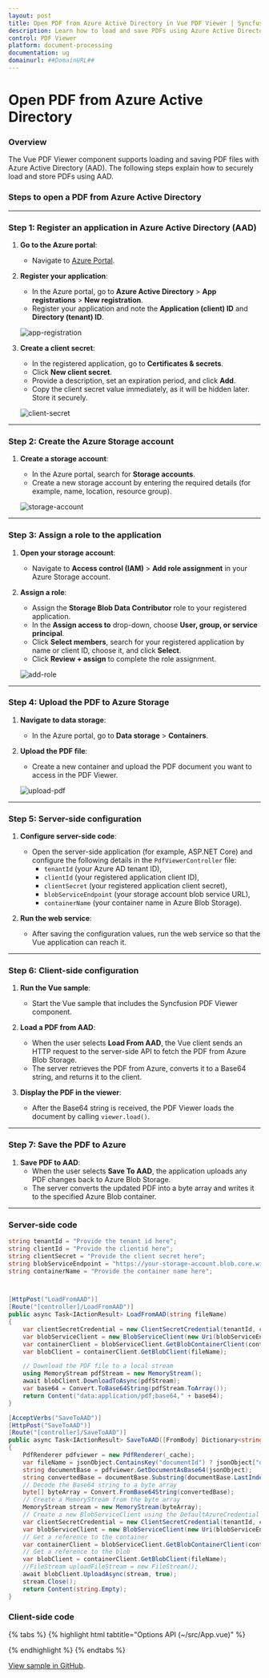 ```yaml
---
layout: post
title: Open PDF from Azure Active Directory in Vue PDF Viewer | Syncfusion
description: Learn how to load and save PDFs using Azure Active Directory (AAD) with the Syncfusion Vue PDF Viewer component.
control: PDF Viewer
platform: document-processing
documentation: ug
domainurl: ##DomainURL##
---
```


# Open PDF from Azure Active Directory

### Overview

The Vue PDF Viewer component supports loading and saving PDF files with Azure Active Directory (AAD). The following steps explain how to securely load and store PDFs using AAD.

### Steps to open a PDF from Azure Active Directory

---

### Step 1: Register an application in Azure Active Directory (AAD)

1. **Go to the Azure portal**:
   - Navigate to [Azure Portal](https://portal.azure.com).

2. **Register your application**:
   - In the Azure portal, go to **Azure Active Directory** > **App registrations** > **New registration**.
   - Register your application and note the **Application (client) ID** and **Directory (tenant) ID**.

   ![app-registration](../images/app-registration.png)

3. **Create a client secret**:
   - In the registered application, go to **Certificates & secrets**.
   - Click **New client secret**.
   - Provide a description, set an expiration period, and click **Add**.
   - Copy the client secret value immediately, as it will be hidden later. Store it securely.

   ![client-secret](../images/client-secret.png)

---

### Step 2: Create the Azure Storage account

1. **Create a storage account**:
   - In the Azure portal, search for **Storage accounts**.
   - Create a new storage account by entering the required details (for example, name, location, resource group).

    ![storage-account](../images/storage-account.png)

---

### Step 3: Assign a role to the application

1. **Open your storage account**:
   - Navigate to **Access control (IAM)** > **Add role assignment** in your Azure Storage account.

2. **Assign a role**:
   - Assign the **Storage Blob Data Contributor** role to your registered application.
   - In the **Assign access to** drop-down, choose **User, group, or service principal**.
   - Click **Select members**, search for your registered application by name or client ID, choose it, and click **Select**.
   - Click **Review + assign** to complete the role assignment.

    ![add-role](../images/add-role.png)
---

### Step 4: Upload the PDF to Azure Storage

1. **Navigate to data storage**:
   - In the Azure portal, go to **Data storage** > **Containers**.

2. **Upload the PDF file**:
   - Create a new container and upload the PDF document you want to access in the PDF Viewer.

    ![upload-pdf](../images/upload-pdf.png)
---

### Step 5: Server-side configuration

1. **Configure server-side code**:
   - Open the server-side application (for example, ASP.NET Core) and configure the following details in the `PdfViewerController` file:
     - `tenantId` (your Azure AD tenant ID),
     - `clientId` (your registered application client ID),
     - `clientSecret` (your registered application client secret),
     - `blobServiceEndpoint` (your storage account blob service URL),
     - `containerName` (your container name in Azure Blob Storage).

2. **Run the web service**:
   - After saving the configuration values, run the web service so that the Vue application can reach it.

---

### Step 6: Client-side configuration

1. **Run the Vue sample**:
   - Start the Vue sample that includes the Syncfusion PDF Viewer component.

2. **Load a PDF from AAD**:
   - When the user selects **Load From AAD**, the Vue client sends an HTTP request to the server-side API to fetch the PDF from Azure Blob Storage.
   - The server retrieves the PDF from Azure, converts it to a Base64 string, and returns it to the client.

3. **Display the PDF in the viewer**:
   - After the Base64 string is received, the PDF Viewer loads the document by calling `viewer.load()`.

---

### Step 7: Save the PDF to Azure

1. **Save PDF to AAD**:
   - When the user selects **Save To AAD**, the application uploads any PDF changes back to Azure Blob Storage.
   - The server converts the updated PDF into a byte array and writes it to the specified Azure Blob container.

---

### Server-side code
```csharp
string tenantId = "Provide the tenant id here";
string clientId = "Provide the clientid here";
string clientSecret = "Provide the client secret here";
string blobServiceEndpoint = "https://your-storage-account.blob.core.windows.net";
string containerName = "Provide the container name here";



[HttpPost("LoadFromAAD")]
[Route("[controller]/LoadFromAAD")]
public async Task<IActionResult> LoadFromAAD(string fileName)
{
    var clientSecretCredential = new ClientSecretCredential(tenantId, clientId, clientSecret);
    var blobServiceClient = new BlobServiceClient(new Uri(blobServiceEndpoint), clientSecretCredential);
    var containerClient = blobServiceClient.GetBlobContainerClient(containerName);
    var blobClient = containerClient.GetBlobClient(fileName);

    // Download the PDF file to a local stream
    using MemoryStream pdfStream = new MemoryStream();
    await blobClient.DownloadToAsync(pdfStream);
    var base64 = Convert.ToBase64String(pdfStream.ToArray());
    return Content("data:application/pdf;base64," + base64);
}

[AcceptVerbs("SaveToAAD")]
[HttpPost("SaveToAAD")]
[Route("[controller]/SaveToAAD")]
public async Task<IActionResult> SaveToAAD([FromBody] Dictionary<string, string> jsonObject)
{
    PdfRenderer pdfviewer = new PdfRenderer(_cache);
    var fileName = jsonObject.ContainsKey("documentId") ? jsonObject["documentId"] : "Test.pdf";
    string documentBase = pdfviewer.GetDocumentAsBase64(jsonObject);
    string convertedBase = documentBase.Substring(documentBase.LastIndexOf(',') + 1);
    // Decode the Base64 string to a byte array
    byte[] byteArray = Convert.FromBase64String(convertedBase);
    // Create a MemoryStream from the byte array
    MemoryStream stream = new MemoryStream(byteArray);
    // Create a new BlobServiceClient using the DefaultAzureCredential
    var clientSecretCredential = new ClientSecretCredential(tenantId, clientId, clientSecret);
    var blobServiceClient = new BlobServiceClient(new Uri(blobServiceEndpoint), clientSecretCredential);
    // Get a reference to the container
    var containerClient = blobServiceClient.GetBlobContainerClient(containerName);
    // Get a reference to the blob
    var blobClient = containerClient.GetBlobClient(fileName);
    //FileStream uploadFileStream = new FileStream();
    await blobClient.UploadAsync(stream, true);
    stream.Close();
    return Content(string.Empty);
}

```



### Client-side code

{% tabs %}
{% highlight html tabtitle="Options API (~/src/App.vue)" %}

<template>
  <div id="app">
    <!-- PDF Viewer Component -->
    <ejs-pdfviewer
      id="pdfViewer"
      ref="pdfviewer"
      :documentPath="documentPath"
      :serviceUrl="serviceUrl"
      :toolbar-settings="toolbarSettings"
      @toolbar-click="toolbarClick">
    </ejs-pdfviewer>
  </div>
</template>

<script>
import { PdfViewerComponent, Toolbar, Magnification, Navigation,
         LinkAnnotation, BookmarkView, Annotation, ThumbnailView,
         Print, TextSelection, TextSearch, FormFields, FormDesigner,
         PageOrganizer } from '@syncfusion/ej2-vue-pdfviewer';

export default {
  name: 'App',
  components: {
    "ejs-pdfviewer": PdfViewerComponent
  },
  data () {
    // Toolbar items configuration
    const toolItem1 = {
      text: 'Load From AAD',
      id: 'LoadFromAAD',
      tooltipText: 'Custom toolbar item',
      align: 'left'
    };
    const toolItem2 = {
      id: 'SaveToAAD',
      text: 'Save To AAD',
      tooltipText: 'Custom toolbar item',
      align: 'left'
    };

    return {
      // Path to the document
      documentPath: "",  // You can set this to an initial document URL or keep it empty
      // URL for the service (used by the Syncfusion PDF Viewer)
      serviceUrl: "https://localhost:44308/pdfviewer",
      // Toolbar settings
      toolbarSettings: {
        toolbarItems: [
          toolItem1, toolItem2,
          'OpenOption', 'PageNavigationTool', 'MagnificationTool',
          'PanTool', 'SelectionTool', 'SearchOption', 'PrintOption',
          'DownloadOption', 'UndoRedoTool', 'AnnotationEditTool',
          'FormDesignerEditTool', 'CommentTool', 'SubmitForm'
        ]
      }
    };
  },

  provide: {
    PdfViewer: [Toolbar, Magnification, Navigation, LinkAnnotation, BookmarkView, ThumbnailView,
                Print, TextSelection, TextSearch, Annotation, FormDesigner, FormFields, PageOrganizer]
  },

  methods: {
    // Handle toolbar button clicks
    toolbarClick(args) {
      const viewer = this.$refs.pdfviewer.ej2Instances;  // Reference to the PdfViewer instance

      if (args.item) {
        if (args.item.id === 'LoadFromAAD') {
          // Handle 'Load From AAD' logic
          this.loadFromAAD(viewer);
        } else if (args.item.id === 'SaveToAAD') {
          // Handle 'Save To AAD' logic
          this.saveToAAD(viewer);
        }
      }
    },

    // Load PDF from AAD (simulated logic)
    loadFromAAD(viewer) {
      console.log('Loading PDF from AAD...');
      const xhr = new XMLHttpRequest();
      //modify the url based on the file name
      xhr.open('POST', `https://localhost:44308/pdfviewer/LoadFromAAD?fileName=pdf-succinctly.pdf`, true);
      xhr.onreadystatechange = () => {
        if (xhr.readyState === 4 && xhr.status === 200) {
          const data = xhr.responseText;
          console.log('Loaded PDF:', data);
          viewer.load(data);  // Load the document into the PDF Viewer
        } else if (xhr.readyState === 4) {
          console.error('Error loading PDF from AAD');
        }
      };
      xhr.send();
    },

    // Save PDF to AAD (simulated logic)
    saveToAAD(viewer) {
      console.log('Saving PDF to AAD...');
      viewer.serverActionSettings.download = "SaveToAAD"; // Custom download action
      viewer.download();  // Trigger the download action for saving
    }
  }
};
</script>

{% endhighlight %}
{% endtabs %}

[View sample in GitHub](https://github.com/SyncfusionExamples/open-save-pdf-documents-in-aad).
